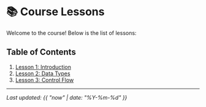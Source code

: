 # 📚 Course Lessons

Welcome to the course! Below is the list of lessons:

## Table of Contents

1. [Lesson 1: Introduction](https://github.com/bbdev18/practical_arabic_grammer/blob/main/lesson1.md)
2. [Lesson 2: Data Types](https://github.com/bbdev18/practical_arabic_grammer/blob/main/lesson2.md)
3. [Lesson 3: Control Flow](https://github.com/bbdev18/practical_arabic_grammer/blob/main/lesson3.md)

---

_Last updated: {{ "now" | date: "%Y-%m-%d" }}_
